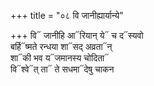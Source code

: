 +++
title = "०८ वि जानीह्यार्यान्ये"

+++
वि᳓ जानीहि आ᳓रियान् ये᳓ च द᳓स्यवो  
बर्हि᳓ष्मते रन्धया शा᳓सद् अव्रता᳓न्  
शा᳓की भव य᳓जमानस्य चोदिता᳓  
वि᳓श्वे᳓त् ता᳓ ते सधमा᳓देषु चाकन